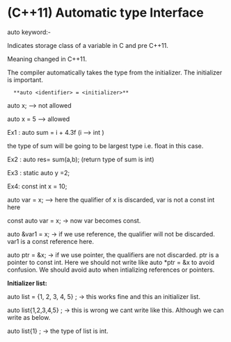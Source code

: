 # (C++11) Automatic type Interface

auto keyword:-

Indicates storage class of a variable in C and pre C++11.

Meaning changed in C++11.

The compiler automatically takes the type from the initializer. The initializer is important.

      **auto <identifier> = <initializer>**

auto x; —> not allowed

auto x = 5 —> allowed

Ex1 : auto sum = i + 4.3f (i —> int )

the type of sum will be going to be largest type i.e. float in this case.

Ex2 : auto res= sum(a,b); (return type of sum is int)

Ex3 : static auto y =2;

Ex4: const int x = 10;

 auto var = x;  —> here the qualifier of x is discarded, var is not a const int here

 const auto var = x;  → now var becomes const.

auto &var1 = x; → if we use reference, the qualifier will not be discarded. var1 is a       const reference here.

auto ptr = &x; → if we use pointer, the qualifiers are not discarded. ptr is a pointer to const int. Here we should not write like auto *ptr = &x to avoid confusion. We should avoid auto when intializing references or pointers.

**Initializer list:**

auto list = {1, 2, 3, 4, 5} ; → this works fine  and this an initializer list.

auto list{1,2,3,4,5} ; → this is wrong we cant write like this. Although we can write as below.

auto list{1} ; → the type of list is int.